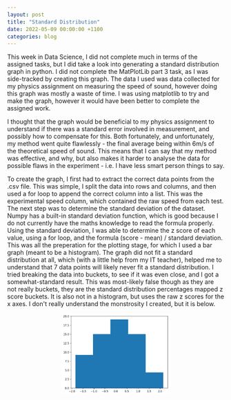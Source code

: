 ```yaml
---
layout: post
title: "Standard Distribution"
date: 2022-05-09 00:00:00 +1100
categories: blog
---
```


This week in Data Science, I did not complete much in terms of the assigned tasks, but I did take a look into generating a standard distribution graph in python. I did not complete the MatPlotLib part 3 task, as I was side-tracked by creating this graph. The data I used was data collected for my physics assignment on measuring the speed of sound, however doing this graph was mostly a waste of time. I was using matplotlib to try and make the graph, however it would have been better to complete the assigned work. 

I thought that the graph would be beneficial to my physics assignment to understand if there was a standard error involved in measurement, and possibly how to compensate for this. Both fortunately, and unfortunately, my method went quite flawlessly - the final average being within 6m/s of the theoretical speed of sound. This means that I can say that my method was effective, and why, but also makes it harder to analyse the data for possible flaws in the experiment - i.e. I have less smart person things to say.

To create the graph, I first had to extract the correct data points from the .csv file. This was simple, I split the data into rows and columns, and then used a for loop to append the correct column into a list. This was the experimental speed column, which contained the raw speed from each test. The next step was to determine the standard deviation of the dataset. Numpy has a built-in standard deviation function, which is good because I do not currently have the maths knowledge to read the formula properly. Using the standard deviation, I was able to determine the z score of each value, using a for loop, and the formula (score - mean) / standard deviation. This was all the preperation for the plotting stage, for which I used a bar graph (meant to be a histogram). The graph did not fit a standard distribution at all, which (with a little help from my IT teacher), helped me to understand that 7 data points will likely never fit a standard distribution. I tried breaking the data into buckets, to see if it was even close, and I got a somewhat-standard result. This was most-likely false though as they are not really buckets, they are the standard distribution percentages mapped z score buckets. It is also not in a histogram, but uses the raw z scores for the x axes. I don't really understand the monstrosity I created, but it is below.

<img alt="Attempted Standard Distribution" src="/assets/Standard-Distribution/Attempted-Standard-Distribution.png" style="width: 50%; display: block; margin: 5px auto;"/>
